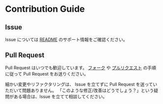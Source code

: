 Contribution Guide
==========

Issue
----------

Issue については [README](./README.md) のサポート情報をご確認ください。

Pull Request
----------

Pull Request はいつでも歓迎しています。 [フォーク](https://docs.github.com/ja/pull-requests/collaborating-with-pull-requests/working-with-forks/about-forks) や [プルリクエスト](https://docs.github.com/ja/pull-requests/collaborating-with-pull-requests/proposing-changes-to-your-work-with-pull-requests/creating-a-pull-request-from-a-fork) の手順に従って Pull Request をお送りください。

細かい変更やリファクタリングは、 Issue を立てずに Pull Request を送っていただいて問題ありません。
「このような修正/改善はどうでしょう？」という疑問がある場合は、Issue を立てて相談してください。





